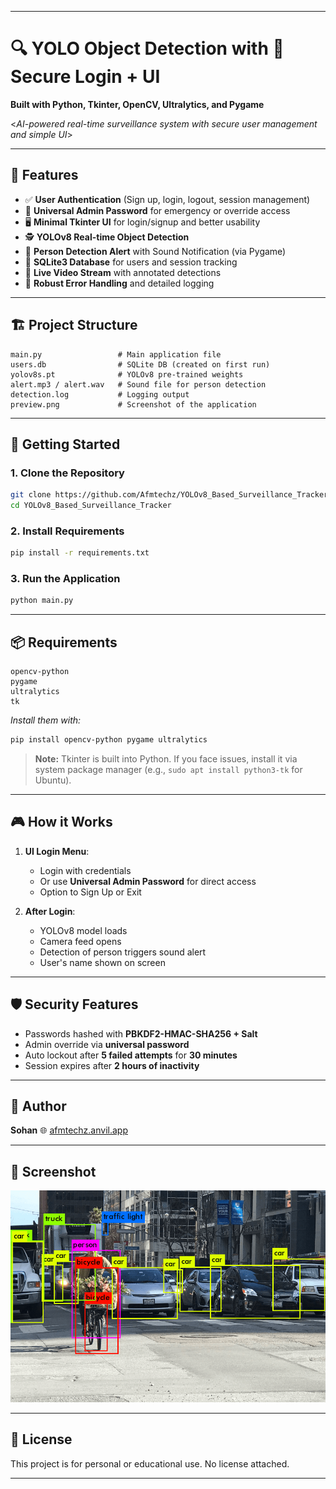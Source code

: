 
---

# 🔍 YOLO Object Detection with 🔐 Secure Login + UI

**Built with Python, Tkinter, OpenCV, Ultralytics, and Pygame**

<*AI-powered real-time surveillance system with secure user management and simple UI*>

---

## 🧠 Features

* ✅ **User Authentication** (Sign up, login, logout, session management)
* 🔐 **Universal Admin Password** for emergency or override access
* 🖥️ **Minimal Tkinter UI** for login/signup and better usability
* 🕵️ **YOLOv8 Real-time Object Detection**
* 🚨 **Person Detection Alert** with Sound Notification (via Pygame)
* 🧪 **SQLite3 Database** for users and session tracking
* 🎥 **Live Video Stream** with annotated detections
* 🧼 **Robust Error Handling** and detailed logging

---

## 🏗️ Project Structure

```
main.py                 # Main application file
users.db                # SQLite DB (created on first run)
yolov8s.pt              # YOLOv8 pre-trained weights
alert.mp3 / alert.wav   # Sound file for person detection
detection.log           # Logging output
preview.png             # Screenshot of the application
```

---

## 🚀 Getting Started

### 1. Clone the Repository

```bash
git clone https://github.com/Afmtechz/YOLOv8_Based_Surveillance_Tracker.git
cd YOLOv8_Based_Surveillance_Tracker
```

### 2. Install Requirements

```bash
pip install -r requirements.txt
```

### 3. Run the Application

```bash
python main.py
```

---

## 📦 Requirements

```
opencv-python
pygame
ultralytics
tk
```

*Install them with:*

```bash
pip install opencv-python pygame ultralytics
```

> **Note:** Tkinter is built into Python. If you face issues, install it via system package manager (e.g., `sudo apt install python3-tk` for Ubuntu).

---

## 🎮 How it Works

1. **UI Login Menu**:

   * Login with credentials
   * Or use **Universal Admin Password** for direct access
   * Option to Sign Up or Exit

2. **After Login**:

   * YOLOv8 model loads
   * Camera feed opens
   * Detection of person triggers sound alert
   * User's name shown on screen

---

## 🛡️ Security Features

* Passwords hashed with **PBKDF2-HMAC-SHA256 + Salt**
* Admin override via **universal password**
* Auto lockout after **5 failed attempts** for **30 minutes**
* Session expires after **2 hours of inactivity**

---

## 👤 Author

**Sohan**
🌐 [afmtechz.anvil.app](https://afmtechz.anvil.app)

---

## 📸 Screenshot

![App Preview](preview.png)

---

## 📝 License

This project is for personal or educational use. No license attached.

---

